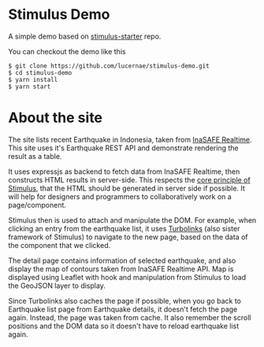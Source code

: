 # Stimulus Demo

A simple demo based on [stimulus-starter](https://github.com/stimulusjs/stimulus-starter.git) repo.

You can checkout the demo like this

```
$ git clone https://github.com/lucernae/stimulus-demo.git
$ cd stimulus-demo
$ yarn install
$ yarn start
```

# About the site

The site lists recent Earthquake in Indonesia, taken from [InaSAFE Realtime](https://realtime.inasafe.org).
This site uses it's Earthquake REST API and demonstrate rendering the result as a table.

It uses expressjs as backend to fetch data from InaSAFE Realtime, then constructs HTML results in server-side. This respects the [core principle of Stimulus](https://stimulusjs.org/handbook/origin), that the HTML should be generated in server side if possible. It will help for designers and programmers to collaboratively work on a page/component.

Stimulus then is used to attach and manipulate the DOM. For example, when clicking an entry from the earthquake list, it uses [Turbolinks](https://github.com/turbolinks/turbolinks) (also sister framework of Stimulus) to navigate to the new page, based on the data of the component that we clicked.

The detail page contains information of selected earthquake, and also display the map of contours taken from InaSAFE Realtime API. Map is displayed using Leaflet with hook and manipulation from Stimulus to load the GeoJSON layer to display.

Since Turbolinks also caches the page if possible, when you go back to Earthquake list page from Earthquake details, it doesn't fetch the page again. Instead, the page was taken from cache. It also remember the scroll positions and the DOM data so it doesn't have to reload earthquake list again.